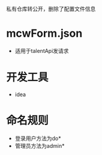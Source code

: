 私有仓库转公开，删除了配置文件信息
# mcwForm.json
- 适用于talentApi发请求
# 开发工具 
- idea
# 命名规则
- 登录用户方法为do*
- 管理员方法为admin*



